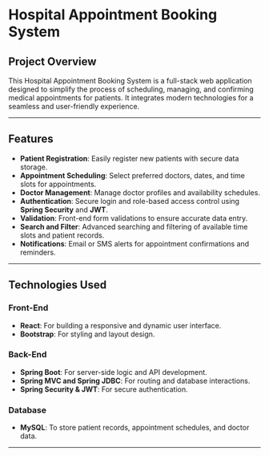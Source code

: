 # Hospital Appointment Booking System

## Project Overview
This Hospital Appointment Booking System is a full-stack web application designed to simplify the process of scheduling, managing, and confirming medical appointments for patients. It integrates modern technologies for a seamless and user-friendly experience.

---

## Features
- **Patient Registration**: Easily register new patients with secure data storage.
- **Appointment Scheduling**: Select preferred doctors, dates, and time slots for appointments.
- **Doctor Management**: Manage doctor profiles and availability schedules.
- **Authentication**: Secure login and role-based access control using **Spring Security** and **JWT**.
- **Validation**: Front-end form validations to ensure accurate data entry.
- **Search and Filter**: Advanced searching and filtering of available time slots and patient records.
- **Notifications**: Email or SMS alerts for appointment confirmations and reminders.

---

## Technologies Used
### Front-End
- **React**: For building a responsive and dynamic user interface.
- **Bootstrap**: For styling and layout design.

### Back-End
- **Spring Boot**: For server-side logic and API development.
- **Spring MVC and Spring JDBC**: For routing and database interactions.
- **Spring Security & JWT**: For secure authentication.

### Database
- **MySQL**: To store patient records, appointment schedules, and doctor data.

---
